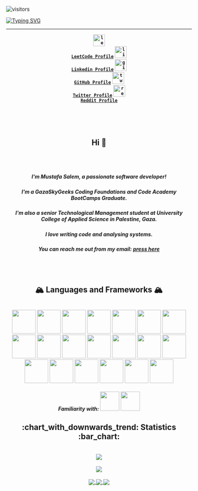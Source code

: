 ![visitors](https://visitor-badge.laobi.icu/badge?page_id=moustf.moustf)

[![Typing SVG](https://readme-typing-svg.herokuapp.com?font=Fira+Code&duration=4000&pause=1000&color=22A1F7&center=true&vCenter=true&width=1000&height=120&lines=Hello+Geeks+!!;I'm+Mustfafa+Salem%2C;a+highly+motivated+web+developer++%F0%9F%92%BB)](https://git.io/typing-svg)

---

<strong><section align="center">
  <code><a href="https://leetcode.com/moustf/" title="leefcode profile" target="_blank"><img src="https://upload.wikimedia.org/wikipedia/commons/1/19/LeetCode_logo_black.png" width="32" alt="leetcode logo"> LeetCode Profile</a></code>
  <code><a href="https://www.linkedin.com/in/moustff/" title="lindedin profile" target="_blank"><img src="https://encrypted-tbn0.gstatic.com/images?q=tbn:ANd9GcTJizK-O7rjmwzro2mvul2xv-Uw1AuPEQajqA&usqp=CAU" width="32" alt="linkedin logo"> Linkedin Profile</a></code>
  <code><a href="https://www.github.com/moustf/" title="github profile" target="_blank"><img src="https://encrypted-tbn0.gstatic.com/images?q=tbn:ANd9GcS8JHP_ZU-606Tcj8clDo0chONPuvAgQsV2UA&usqp=CAU" width="32" alt="github logo"> GitHub Profile</a></code>
  <code><a href="https://twitter.com/Haz7za" title="twitter profile" target="_blank"><img src="https://encrypted-tbn0.gstatic.com/images?q=tbn:ANd9GcQe3XUSB4txz475LB3ScFIimaTX7FjA4zx8BA&usqp=CAU" width="32" alt="twitter logo"> Twitter Profile</a></code>
  <code><a href="https://www.reddit.com/user/mossstaf" title="reddit profile" target="_blank"><img src="https://encrypted-tbn0.gstatic.com/images?q=tbn:ANd9GcT_EGbXBCYBM8FGqvwwt1z1Wfa5pLHxAlylqQ&usqp=CAU" width="32" alt="reddit logo"> Reddit Profile</a></code>
<section></strong>
  
<br />
<br />
<br />
 
<Section align="center">
  <h2>Hi 👋</h2>
  <br />
  <br />
  <h5> I'm Mustafa Salem, a passionate software developer!</h5>
  <h5> I'm a GazaSkyGeeks Coding Foundations and Code Academy BootCamps Graduate. </h5>
  <h5> I'm also a senior Technological Management student at University College of Applied Science in Palestine, Gaza. </h5>
  <h5> I love writing code and analysing systems. </h5>
  <h5> You can reach me out from my email: <a href="mailto: mustafaissasalem@gmail.com" title="email me">press here</a></h5>
</section>
  
<br />  
<br />

<h2> 🏔 Languages and Frameworks 🏔</h2>
  
<section align="center">
  <br />
  <img src="https://cdn.jsdelivr.net/gh/devicons/devicon/icons/linux/linux-original.svg" width="64" />
  <img src="https://cdn.jsdelivr.net/gh/devicons/devicon/icons/docker/docker-original-wordmark.svg" width="64" />
  <img src="https://cdn.jsdelivr.net/gh/devicons/devicon/icons/git/git-original-wordmark.svg" width="64" />
  <img src="https://cdn.jsdelivr.net/gh/devicons/devicon/icons/github/github-original.svg" width="64" />
  <img src="https://cdn.jsdelivr.net/gh/devicons/devicon/icons/vscode/vscode-original.svg" width="64" />
  <img src="https://cdn.jsdelivr.net/gh/devicons/devicon/icons/html5/html5-original-wordmark.svg" width="64" />
  <img src="https://cdn.jsdelivr.net/gh/devicons/devicon/icons/css3/css3-original.svg" width="64" />
  <img src="https://cdn.jsdelivr.net/gh/devicons/devicon/icons/sass/sass-original.svg" width="64" />
  <img src="https://cdn.jsdelivr.net/gh/devicons/devicon/icons/javascript/javascript-original.svg" width="64" />
  <img src="https://cdn.jsdelivr.net/gh/devicons/devicon/icons/nodejs/nodejs-original.svg" width="64" />
  <img src="https://cdn.jsdelivr.net/gh/devicons/devicon/icons/nestjs/nestjs-plain.svg" width="64" />
  <img src="https://img.shields.io/badge/express.js-%23404d59.svg?style=for-the-badge&logo=express&logoColor=%2361DAFB" width="64" />
  <img src="https://cdn.jsdelivr.net/gh/devicons/devicon/icons/postgresql/postgresql-original.svg" width="64" />
  <img src="https://cdn.jsdelivr.net/gh/devicons/devicon/icons/sequelize/sequelize-original.svg" width="64" />
  <img src="https://cdn.jsdelivr.net/gh/devicons/devicon/icons/react/react-original.svg" width="64" />
  <img src="https://cdn.jsdelivr.net/gh/devicons/devicon/icons/materialui/materialui-original.svg" width="64" />
  <img src="https://img.shields.io/badge/-AntDesign-%230170FE?style=for-the-badge&logo=ant-design&logoColor=white" width="64" />
  <img src="https://cdn.jsdelivr.net/gh/devicons/devicon/icons/webpack/webpack-original.svg" width="64" />
  <img src="https://cdn.jsdelivr.net/gh/devicons/devicon/icons/redux/redux-original.svg" width="64" />
  <img src="https://img.shields.io/badge/-React%20Query-FF4154?style=for-the-badge&logo=react%20query&logoColor=white" width="64" />
  <section>
    <h5> Familiarity with: <img src="https://cdn.jsdelivr.net/gh/devicons/devicon/icons/java/java-original-wordmark.svg" width="52" /> <img src="https://cdn.jsdelivr.net/gh/devicons/devicon/icons/python/python-original-wordmark.svg" width="52" /></h5>
  </section>
</section>
  
  
<section align="center">
  <h2> :chart_with_downwards_trend: Statistics :bar_chart: </h2>
  <br />
  <a href="https://github.com/moustf/github-readme-stats">
  <img align="center" src="https://github-readme-stats.vercel.app/api?username=moustf&count_private=true&show_icons=true" />
</a>
<br />
<br />
<a href="https://github.com/moudtf/convoychat">
  <img align="center" src="https://github-readme-stats.vercel.app/api/top-langs/?username=moustf" />
</a>
<br />
<br />
<a href="https://github.com/moustf/convoychat">
  <img align="center" src="https://github-readme-stats.vercel.app/api/pin/?username=moustf&repo=FamBestie" />
</a>
<a href="https://github.com/moustf/convoychat">
  <img align="center" src="https://github-readme-stats.vercel.app/api/pin/?username=moustf&repo=GeekSchool" />
</a>
<a href="https://github.com/moustf/convoychat">
  <img align="center" src="https://github-readme-stats.vercel.app/api/pin/?username=moustf&repo=DSandAlgos" />
</a>
</section>
